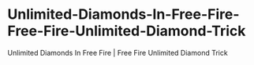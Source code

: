 # Unlimited-Diamonds-In-Free-Fire-Free-Fire-Unlimited-Diamond-Trick
Unlimited Diamonds In Free Fire | Free Fire Unlimited Diamond Trick 
